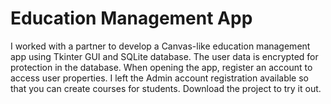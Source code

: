 # Education Management App

I worked with a partner to develop a Canvas-like education management app using Tkinter GUI and SQLite database. The user data is encrypted for protection in the database. When opening the app, register an account to access user properties. I left the Admin account registration available so that you can create courses for students. Download the project to try it out.
